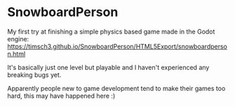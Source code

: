 # SnowboardPerson
My first try at finishing a simple physics based game made in the Godot engine: https://timsch3.github.io/SnowboardPerson/HTML5Export/snowboardperson.html

It's basically just one level but playable and I haven't experienced any breaking bugs yet.

Apparently people new to game development tend to make their games too hard, this may have happened here :)

